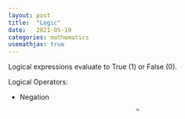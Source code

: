 ```yaml
---
layout: post
title:  "Logic"
date:   2021-05-19
categories: mathematics
usemathjax: true
---
```


Logical expressions evaluate to True (1) or False (0).

Logical Operators:
* Negation $$\neg$$